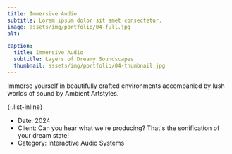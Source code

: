 ```yaml
---
title: Immersive Audio
subtitle: Lorem ipsum dolor sit amet consectetur.
image: assets/img/portfolio/04-full.jpg
alt: 

caption:
  title: Immersive Audio
  subtitle: Layers of Dreamy Soundscapes
  thumbnail: assets/img/portfolio/04-thumbnail.jpg
---
```

Immerse yourself in beautifully crafted environments accompanied by lush worlds of sound by Ambient Artstyles.

{:.list-inline}
- Date: 2024
- Client: Can you hear what we're producing? That's the sonification of your dream state!
- Category: Interactive Audio Systems

